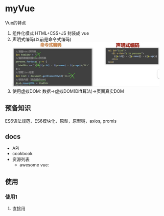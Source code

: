 # myVue
Vue的特点
1. 组件化模式 HTML+CSS+JS 封装成 vue
2. 声明式编码(以前是命令式编码)
![声明式VS命令式](directivecoding.jpg)
3. 使用虚拟DOM: 数据=>虚拟DOM(Diff算法)=>页面真实DOM

## 预备知识
ES6语法规范，ES6模块化，原型，原型链，axios, promis

## docs
- API
- cookbook
- 资源列表
  - awesome vue: 

## 使用

### 使用1
1. 直接用<script src>引入Vue.js(开发版本)/生产版本.
2. 创建Vue实例同时传入配置.
  - el:容器
  - data:


## MMVM
![MMVM](MVVM.jpg)
1. M model: 对应data中的数据 (JS objects)
2. V view: 模版 (DOM)
3. VM： 视图模型(ViewModel): Vue实例对象.

2条路径: DOM listeners, Data Bindings

### 数据代理：

## 知识点

### Vue的属性配置及知识点
- el
- data
  - 插值语法
  - 数据绑定v-bind
  - 双向绑定v-model
- methods
  - 事件处理
- computed
  - 计算属性
- watch
  - 深度监视
